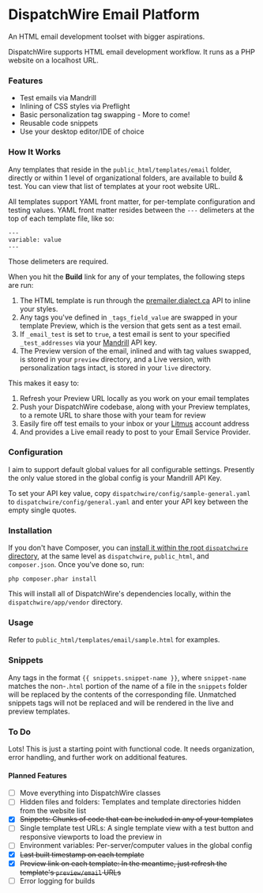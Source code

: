 # DispatchWire Email Platform

An HTML email development toolset with bigger aspirations.

DispatchWire supports HTML email development workflow. It runs as a PHP website on a localhost URL.

### Features

* Test emails via Mandrill
* Inlining of CSS styles via Preflight
* Basic personalization tag swapping - More to come!
* Reusable code snippets
* Use your desktop editor/IDE of choice

### How It Works

Any templates that reside in the `public_html/templates/email` folder, directly or within 1 level of organizational folders, are available to build & test. You can view that list of templates at your root website URL.

All templates support YAML front matter, for per-template configuration and testing values. YAML front matter resides between the `---` delimeters at the top of each template file, like so:

```
---
variable: value
---
```

Those delimeters are required.

When you hit the **Build** link for any of your templates, the following steps are run:

1. The HTML template is run through the [premailer.dialect.ca](http://premailer.dialect.ca/) API to inline your styles.
2. Any tags you've defined in `_tags_field_value` are swapped in your template Preview, which is the version that gets sent as a test email.
3. If `_email_test` is set to `true`, a test email is sent to your specified `_test_addresses` via your [Mandrill](https://mandrillapp.com) API key.
4. The Preview version of the email, inlined and with tag values swapped, is stored in your `preview` directory, and a Live version, with personalization tags intact, is stored in your `live` directory.

This makes it easy to:

1. Refresh your Preview URL locally as you work on your email templates
2. Push your DispatchWire codebase, along with your Preview templates, to a remote URL to share those with your team for review
3. Easily fire off test emails to your inbox or your [Litmus](https://litmus.com) account address
3. And provides a Live email ready to post to your Email Service Provider.

### Configuration

I aim to support default global values for all configurable settings. Presently the only value stored in the global config is your Mandrill API Key.

To set your API key value, copy `dispatchwire/config/sample-general.yaml` to `dispatchwire/config/general.yaml` and enter your API key between the empty single quotes.

### Installation

If you don't have Composer, you can [install it within the root `dispatchwire` directory](https://getcomposer.org/doc/00-intro.md#locally), at the same level as `dispatchwire`, `public_html`, and `composer.json`. Once you've done so, run:

```
php composer.phar install
```

This will install all of DispatchWire's dependencies locally, within the `dispatchwire/app/vendor` directory.

### Usage

Refer to `public_html/templates/email/sample.html` for examples.

### Snippets

Any tags in the format `{{ snippets.snippet-name }}`, where `snippet-name` matches the non-`.html` portion of the name of a file in the `snippets` folder will be replaced by the contents of the corresponding file. Unmatched snippets tags will not be replaced and will be rendered in the live and preview templates.

### To Do

Lots! This is just a starting point with functional code. It needs organization, error handling, and further work on additional features.

#### Planned Features

* [ ] Move everything into DispatchWire classes
* [ ] Hidden files and folders: Templates and template directories hidden from the website list
* [x] <strike>Snippets: Chunks of code that can be included in any of your templates</strike>
* [ ] Single template test URLs: A single template view with a test button and responsive viewports to load the preview in
* [ ] Environment variables: Per-server/computer values in the global config
* [x] <strike>Last built timestamp on each template</strike>
* [x] <strike>Preview link on each template: In the meantime, just refresh the template's `preview/email` URLs</strike>
* [ ] Error logging for builds